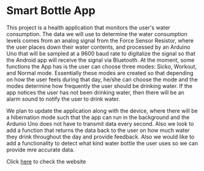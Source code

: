 # Smart Bottle App

This project is a health application that monitors the user's water consumption. The data we will use to determine the water consumption levels comes from an analog signal from the Force Sensor Resistor, where the user places down their water contents, and processed by an Arduino Uno that will be sampled at a 9600 baud rate to digitalize the signal so that the Android app will receive the signal via Bluetooth. At the moment, some functions the App has is the user can choose three modes: Sicko, Workout, and Normal mode. Essentially these modes are created so that depending on how the user feels during that day, he/she can choose the mode and the modes determine how frequently the user should be drinking water. If the app notices the user has not been drinking water, then there will be an alarm sound to notify the user to drink water.

We plan to update the application along with the device, where there will be a hibernation mode such that the app can run in the background and the Ardunio Uno does not have to transmit data every second. Also we look to add a function that returns the data back to the user on how much water they drink throughout the day and provide feedback. Also we would like to add a functionality to detect what kind water bottle the user uses so we can provide mre accurate data.

Click [here](https://sites.google.com/view/smartbottle/home) to check the website

